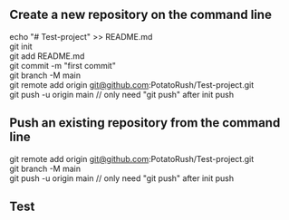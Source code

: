 ## Create a new repository on the command line  

echo "# Test-project" >> README.md  
git init  
git add README.md  
git commit -m "first commit"  
git branch -M main  
git remote add origin git@github.com:PotatoRush/Test-project.git  
git push -u origin main // only need "git push" after init push  


## Push an existing repository from the command line

git remote add origin git@github.com:PotatoRush/Test-project.git  
git branch -M main  
git push -u origin main // only need "git push" after init push  

## Test